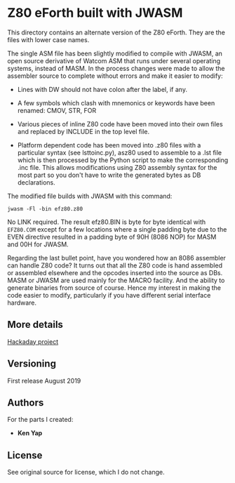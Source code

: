 # Z80 eForth built with JWASM

This directory contains an alternate version of the Z80 eForth. They are the files with lower case names.

The single ASM file has been slightly modified to compile with JWASM, an open source derivative of Watcom ASM that runs under several operating systems, instead of MASM. In the process changes were made to allow the assembler source to complete without errors and make it easier to modify:

* Lines with DW should not have colon after the label, if any.

* A few symbols which clash with mnemonics or keywords have been renamed: CMOV, STR, FOR

* Various pieces of inline Z80 code have been moved into their own files and replaced by INCLUDE <file> in the top level file.

* Platform dependent code has been moved into .z80 files with a particular syntax (see lsttoinc.py), asz80 used to assemble to a .lst file which is then processed by the Python script to make the corresponding .inc file. This allows modifications using Z80 assembly syntax for the most part so you don't have to write the generated bytes as DB declarations.

The modified file builds with JWASM with this command:

```jwasm -Fl -bin efz80.z80```

No LINK required. The result efz80.BIN is byte for byte identical with `EFZ80.COM` except for a few locations where a single padding byte due to the EVEN directive resulted in a padding byte of 90H (8086 NOP) for MASM and 00H for JWASM.

Regarding the last bullet point, have you wondered how an 8086 assembler can handle Z80 code? It turns out that all the Z80 code is hand assembled or assembled elsewhere and the opcodes inserted into the source as DBs. MASM or JWASM are used mainly for the MACRO facility. And the ability to generate binaries from source of course. Hence my interest in making the code easier to modify, particularly if you have different serial interface hardware.

## More details

[Hackaday project](https://hackaday.io/project/166954-eforthz80-modifications)

## Versioning

First release August 2019

## Authors

For the parts I created:

* **Ken Yap**

## License

See original source for license, which I do not change.

